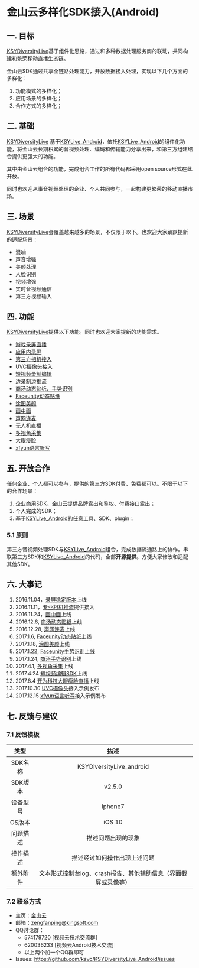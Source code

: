 # 金山云多样化SDK接入(Android)
## 一. 目标
[KSYDiversityLive](https://github.com/ksvc/KSYDiversityLive_Android)基于组件化思路，通过和多种数据处理服务商的联动，共同构建和繁荣移动直播生态链。

金山云SDK通过共享全链路处理能力，开放数据接入处理，实现以下几个方面的多样化：  

1. 功能模式的多样化；
2. 应用场景的多样化；
3. 合作方式的多样化；

## 二. 基础
[KSYDiversityLive](https://github.com/ksvc/KSYDiversityLive_Android) 基于[KSYLive_Android][KSYLive_Android]，依托[KSYLive_Android][KSYLive_Android]的组件化功能，将金山云长期积累的音视频处理、编码和传输能力分享出来，和第三方组建结合提供更强大的功能。

其中由金山云组合的功能，完成组合工作的所有代码都采用open source形式在此开放。

同时也欢迎从事音视频处理的企业、个人共同参与，一起构建更繁荣的移动直播市场。

## 三. 场景
[KSYDiversityLive](https://github.com/ksvc/KSYDiversityLive_Android)会覆盖越来越多的场景，不仅限于以下。也欢迎大家踊跃提新的适配场景：
* 混响
* 声音增强
* 美颜处理
* 人脸识别
* 视频增强
* 实时音视频通信
* 第三方视频输入

## 四. 功能
[KSYDiversityLive](https://github.com/ksvc/KSYDiversityLive_Android)提供以下功能。同时也欢迎大家提新的功能需求。
* [游戏录屏直播](KSYScreenStreamer)
* [应用内录屏](KSYScreenStreamer)
* [第三方相机接入](https://github.com/ksvc/KSYDiversityLive_Android/tree/master/eyemore)
* [UVC摄像头接入](https://github.com/ksvc/KSYDiversityLive_Android/tree/master/KSYUVCStreamerAndroid)
* [短视频录制编辑](https://github.com/ksvc/KSYMediaEditorKit_Android)
* 边录制边推流
* [商汤动态贴纸、手势识别](https://github.com/ksvc/KSYDiversityLive_Android/tree/master/KSYStickerAndroid)
* [Faceunity动态贴纸](KSYFaceunityAndroid)
* [涂图美颜](TuSDK)  
* [画中画](KSYPipStreamerAndroid)
* [声网连麦](Agora)
* 无人机直播
* [多视角采集](MultiPerspective)
* [大眼瘦脸](KSYKiwiAndroid)
* [xfyun语言听写](KSYXFStreamerAndroid)

## 五. 开放合作
任何企业、个人都可以参与，提供的第三方SDK付费、免费都可以。不限于以下的合作场景：

1. 企业商用SDK，金山云提供品牌露出和鉴权、付费接口露出；  
2. 个人完成的SDK；  
3. 基于[KSYLive_Android][KSYLive_Android]的任意工具、SDK、plugin；  

### 5.1 原则
第三方音视频处理SDK与[KSYLive_Android][KSYLive_Android]组合，完成数据流通路上的协作。串联第三方SDK和[KSYLive_Android][KSYLive_Android]的代码，全部**开源提供**。方便大家修改和适配其他SDK。

## 六. 大事记

1. 2016.11.04，[录屏稳定版本](KSYScreenStreamer)上线
2. 2016.11.11，[专业相机推流](eyemore)提供接入
3. 2016.11.24，[画中画](KSYPipStreamerAndroid)上线
4. 2016.12.6, [商汤动态贴纸](KSYStickerAndroid)上线  
5. 2016.12.28, [声网连麦](Agora)上线  
6. 2017.1.6, [Faceunity动态贴纸](KSYFaceunityAndroid)上线  
7. 2017.1.18, [涂图美颜](TuSDK)上线   
8. 2017.1.22, [Faceunity手势识别](KSYFaceunityAndroid)上线   
9. 2017.1.24, [商汤手势识别](KSYStickerAndroid)上线
10. 2017.4.1, [多视角采集](MultiPerspective)上线
11. 2017.4.24 [短视频编辑SDK](https://github.com/ksvc/KSYMediaEditorKit_Android)上线
12. 2017.8.4 [开为科技大眼瘦脸直播](https://github.com/ksvc/KSYDiversityLive_Android/tree/master/KSYKiwiAndroid)上线
13. 2017.10.30 [UVC摄像头](https://github.com/ksvc/KSYDiversityLive_Android/tree/master/KSYUVCStreamerAndroid)接入示例发布
14. 2017.12.15 [xfyun语言听写](https://github.com/ksvc/KSYDiversityLive_Android/tree/master/KSYXFStreamerAndroid)接入示例发布

## 七. 反馈与建议
### 7.1 反馈模板  

|  类型   |                 描述                  |
| :---: | :---------------------------------: |
| SDK名称 |      KSYDiversityLive_android       |
| SDK版本 |               v2.5.0                |
| 设备型号  |               iphone7               |
| OS版本  |               iOS 10                |
| 问题描述  |              描述问题出现的现象              |
| 操作描述  |           描述经过如何操作出现上述问题            |
| 额外附件  | 文本形式控制台log、crash报告、其他辅助信息（界面截屏或录像等） |

### 7.2 联系方式
- 主页：[金山云](http://v.ksyun.com)
- 邮箱：<zengfanping@kingsoft.com>
- QQ讨论群：
  - 574179720 [视频云技术交流群]
  - 620036233 [视频云Android技术交流]
  - 以上两个加一个QQ群即可   
- Issues: <https://github.com/ksvc/KSYDiversityLive_Android/issues>

[KSYLive_Android]:https://github.com/ksvc/KSYLive_Android
